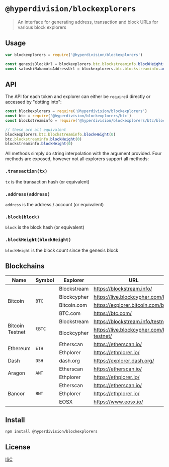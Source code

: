 # `@hyperdivision/blockexplorers`

> An interface for generating address, transaction and block URLs for various block explorers

## Usage

```js
var blockexplorers = require('@hyperdivision/blockexplorers')

const genesisBlockUrl = blockexplorers.btc.blockstreaminfo.blockHeight(0)
const satoshiNakamotoAddressUrl = blockexplorers.btc.blockstreaminfo.address('1A1zP1eP5QGefi2DMPTfTL5SLmv7DivfNa')s
```

## API

The API for each token and explorer can either be `require`d directly or
accessed by "dotting into":

```js
const blockexplorers = require('@hyperdivision/blockexplorers')
const btc = require('@hyperdivision/blockexplorers/btc')
const blockstreaminfo = require('@hyperdivision/blockexplorers/btc/blockstreaminfo')

// these are all equivalent
blockexplorers.btc.blockstreaminfo.blockHeight(0)
btc.blockstreaminfo.blockHeight(0)
blockstreaminfo.blockHeight(0)
```

All methods simply do string interpolation with the argument provided.
Four methods are exposed, however not all explorers support all methods:

### `.transaction(tx)`

`tx` is the transaction hash (or equivalent)

### `.address(address)`

`address` is the address / account (or equivalent)

### `.block(block)`

`block` is the block hash (or equivalent)

### `.blockHeight(blockHeight)`

`blockHeight` is the block count since the genesis block

## Blockchains

<table>
  <thead>
    <th>Name</th>
    <th>Symbol</th>
    <th>Explorer</th>
    <th>URL</th>
    <th><code>.transaction()</code></th>
    <th><code>.address()</code></th>
    <th><code>.block()</code></th>
    <th><code>.blockHeight()</code></th>
  </thead>
  <tbody>
<!-- BTC -->
    <tr>
      <td rowspan=4>Bitcoin</td>
      <td rowspan=4><code>BTC</code></td>
      <td>Blockstream</td>
      <td><a href="https://blockstream.info/">https://blockstream.info/</a></td>
      <td>Yes</td>
      <td>Yes</td>
      <td>Yes</td>
      <td>Yes</td>
    </tr>
    <tr>
      <td>Blockcypher</td>
      <td><a href="https://live.blockcypher.com/btc/">https://live.blockcypher.com/btc/</a></td>
      <td>Yes</td>
      <td>Yes</td>
      <td>Yes</td>
      <td>Yes</td>
    </tr>
    <tr>
      <td>Bitcoin.com</td>
      <td><a href="https://explorer.bitcoin.com/btc">https://explorer.bitcoin.com/btc</a></td>
      <td>Yes</td>
      <td>Yes</td>
      <td>Yes</td>
      <td>Yes</td>
    </tr>
    <tr>
      <td>BTC.com</td>
      <td><a href="https://btc.com/">https://btc.com/</a></td>
      <td>Yes</td>
      <td>Yes</td>
      <td>Yes</td>
      <td>Yes</td>
    </tr>
<!-- tBTC -->    
    <tr>
      <td rowspan=2>Bitcoin Testnet</td>
      <td rowspan=2><code>tBTC</code></td>
      <td>Blockstream</td>
      <td><a href="https://blockstream.info/testnet/">https://blockstream.info/testnet/</a></td>
      <td>Yes</td>
      <td>Yes</td>
      <td>Yes</td>
      <td>Yes</td>
    </tr>
    <tr>
      <td>Blockcypher</td>
      <td><a href="https://live.blockcypher.com/btc-testnet/">https://live.blockcypher.com/btc-testnet/</a></td>
      <td>Yes</td>
      <td>Yes</td>
      <td>Yes</td>
      <td>Yes</td>
    </tr>
<!-- ETH -->
    <tr>
      <td rowspan=2>Ethereum</td>
      <td rowspan=2><code>ETH</code></td>
      <td>Etherscan</td>
      <td><a href="https://etherscan.io/">https://etherscan.io/</a></td>
      <td>Yes</td>
      <td>Yes</td>
      <td>Yes</td>
      <td>Yes</td>
    </tr>
    <tr>
      <td>Ethplorer</td>
      <td><a href="https://ethplorer.io/">https://ethplorer.io/</a></td>
      <td>Yes</td>
      <td>Yes</td>
      <td>No</td>
      <td>No</td>
    </tr>
<!-- DSH -->
    <tr>
      <td rowspan=1>Dash</td>
      <td rowspan=1><code>DSH</code></td>
      <td>dash.org</td>
      <td><a href="https://explorer.dash.org/">https://explorer.dash.org/</a></td>
      <td></td>
      <td></td>
      <td></td>
      <td></td>
    </tr>
<!-- ANT -->
    <tr>
      <td rowspan=2>Aragon</td>
      <td rowspan=2><code>ANT</code></td>
      <td>Etherscan</td>
      <td><a href="https://etherscan.io/">https://etherscan.io/</a></td>
      <td>Yes</td>
      <td>Yes</td>
      <td>Yes</td>
      <td>Yes</td>
    </tr>
    <tr>
      <td>Ethplorer</td>
      <td><a href="https://ethplorer.io/">https://ethplorer.io/</a></td>
      <td>Yes</td>
      <td>Yes</td>
      <td>No</td>
      <td>No</td>
    </tr>
<!-- BNT -->
    <tr>
      <td rowspan=3>Bancor</td>
      <td rowspan=3><code>BNT</code></td>
      <td>Etherscan</td>
      <td><a href="https://etherscan.io/">https://etherscan.io/</a></td>
      <td>Yes</td>
      <td>Yes</td>
      <td>Yes</td>
      <td>Yes</td>
    </tr>
    <tr>
      <td>Ethplorer</td>
      <td><a href="https://ethplorer.io/">https://ethplorer.io/</a></td>
      <td>Yes</td>
      <td>Yes</td>
      <td>No</td>
      <td>No</td>
    </tr>
    <tr>
      <td>EOSX</td>
      <td><a href="https://www.eosx.io/">https://www.eosx.io/</a></td>
      <td></td>
      <td></td>
      <td></td>
      <td></td>
    </tr>
  </tbody>
</table>

## Install

```sh
npm install @hyperdivision/blockexplorers
```

## License

[ISC](LICENSE)
